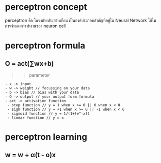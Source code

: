 # perceptron concept
perceptron คือ โครงข่ายประสาทเทียม เป็นองค์ประกอบสำคัญที่อยู่ใน Neural Network
ใช้ในการจำลองการทำงานของ neuron cell

# perceptron formula
## O = act(∑wx+b)
>> parameter
```
- x -> input
- w -> weight // focussing on your data
- b -> bias // bias with your data
- O -> output // your output form formula
- act -> activation function
 - step function // y = 1 when x >= 0 || 0 when x < 0
 - sigh function // y = +1 when x >= 0 || -1 when x < 0
 - sigmoid function // y = 1/(1+(e^-x))
 - linear function // y = x
```

# perceptron learning
## w = w + α(t - o)x